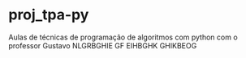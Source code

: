 # proj_tpa-py
Aulas de técnicas de programação de algoritmos com python com o professor Gustavo
NLGRBGHIE GF EIHBGHK GHIKBEOG
